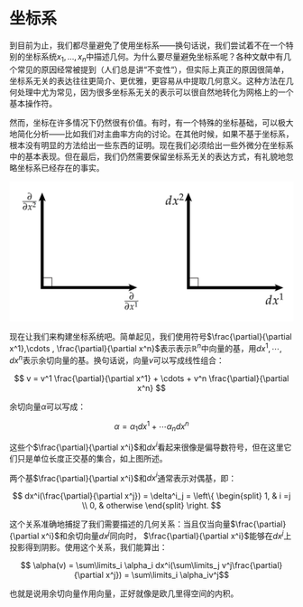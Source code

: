 # 坐标系

到目前为止，我们都尽量避免了使用坐标系——换句话说，我们尝试着不在一个特别的坐标系统$x_1, \dots, x_n$中描述几何。为什么要尽量避免坐标系呢？各种文献中有几个常见的原因经常被提到（人们总是讲“不变性“），但实际上真正的原因很简单，坐标系无关的表达往往更简介、更优雅，更容易从中提取几何意义。这种方法在几何处理中尤为常见，因为很多坐标系无关的表示可以很自然地转化为网格上的一个基本操作符。

然而，坐标在许多情况下仍然很有价值。有时，有一个特殊的坐标基础，可以极大地简化分析——比如我们对主曲率方向的讨论。在其他时候，如果不基于坐标系，根本没有明显的方法给出一些东西的证明。现在我们必须给出一些外微分在坐标系中的基本表现。但在最后，我们仍然需要保留坐标系无关的表达方式，有礼貌地忽略坐标系已经存在的事实。

![](../../image/ch4/ch4.3.1_1.png)

现在让我们来构建坐标系统吧。简单起见，我们使用符号$\frac{\partial}{\partial x^1},\cdots , \frac{\partial}{\partial x^n}$表示表示$\mathbb{R}^n$中向量的基，用$dx^1, \cdots, dx^n$表示余切向量的基。换句话说，向量$v$可以写成线性组合：

$$ v = v^1 \frac{\partial}{\partial x^1} + \cdots + v^n \frac{\partial}{\partial x^n} $$

余切向量$\alpha$可以写成：

$$ \alpha = \alpha_1 dx^1 + \cdots \alpha_n dx^n$$

这些个$\frac{\partial}{\partial x^i}$和$dx^i$看起来很像是偏导数符号，但在这里它们只是单位长度正交基的集合，如上图所述。

两个基$\frac{\partial}{\partial x^i}$和$dx^i$通常表示对偶基，即：

$$ dx^i(\frac{\partial}{\partial x^j}) = \delta^i_j = \left\{ \begin{split} 1, & i =j \\ 0, & otherwise \end{split} \right. $$

这个关系准确地捕捉了我们需要描述的几何关系：当且仅当向量$\frac{\partial}{\partial x^i}$和余切向量$dx^j$同向时， $\frac{\partial}{\partial x^i}$能够在$dx^j$上投影得到阴影。使用这个关系，我们能算出：

$$ \alpha(v) = \sum\limits_i \alpha_i dx^i(\sum\limits_j v^j\frac{\partial}{\partial x^j}) = \sum\limits_i \alpha_iv^j$$

也就是说用余切向量作用向量，正好就像是欧几里得空间的内积。
